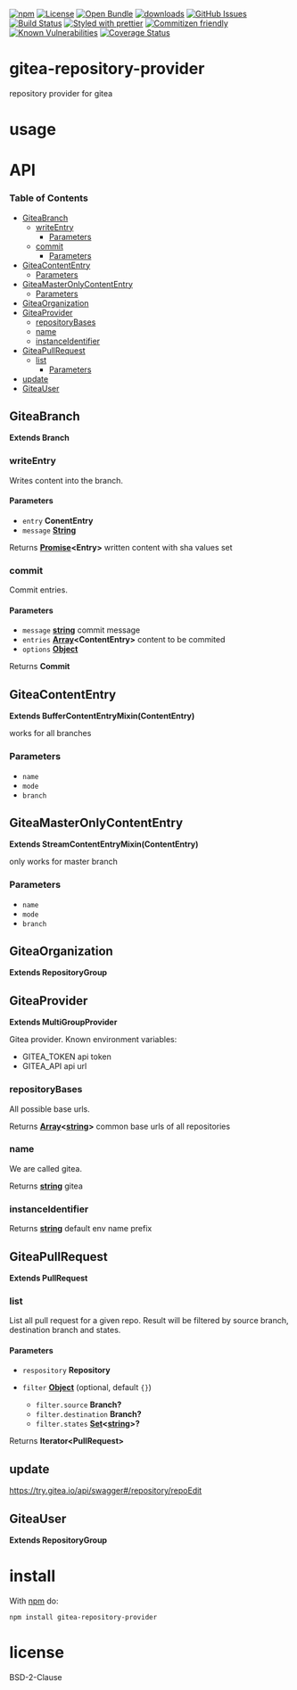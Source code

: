 [![npm](https://img.shields.io/npm/v/gitea-repository-provider.svg)](https://www.npmjs.com/package/gitea-repository-provider)
[![License](https://img.shields.io/badge/License-BSD%203--Clause-blue.svg)](https://opensource.org/licenses/BSD-3-Clause)
[![Open Bundle](https://bundlejs.com/badge-light.svg)](https://bundlejs.com/?q=gitea-repository-provider)
[![downloads](http://img.shields.io/npm/dm/gitea-repository-provider.svg?style=flat-square)](https://npmjs.org/package/gitea-repository-provider)
[![GitHub Issues](https://img.shields.io/github/issues/arlac77/gitea-repository-provider.svg?style=flat-square)](https://github.com/arlac77/gitea-repository-provider/issues)
[![Build Status](https://img.shields.io/endpoint.svg?url=https%3A%2F%2Factions-badge.atrox.dev%2Farlac77%2Fgitea-repository-provider%2Fbadge\&style=flat)](https://actions-badge.atrox.dev/arlac77/gitea-repository-provider/goto)
[![Styled with prettier](https://img.shields.io/badge/styled_with-prettier-ff69b4.svg)](https://github.com/prettier/prettier)
[![Commitizen friendly](https://img.shields.io/badge/commitizen-friendly-brightgreen.svg)](http://commitizen.github.io/cz-cli/)
[![Known Vulnerabilities](https://snyk.io/test/github/arlac77/gitea-repository-provider/badge.svg)](https://snyk.io/test/github/arlac77/gitea-repository-provider)
[![Coverage Status](https://coveralls.io/repos/arlac77/gitea-repository-provider/badge.svg)](https://coveralls.io/github/arlac77/gitea-repository-provider)

# gitea-repository-provider

repository provider for gitea

# usage

# API

<!-- Generated by documentation.js. Update this documentation by updating the source code. -->

### Table of Contents

*   [GiteaBranch](#giteabranch)
    *   [writeEntry](#writeentry)
        *   [Parameters](#parameters)
    *   [commit](#commit)
        *   [Parameters](#parameters-1)
*   [GiteaContentEntry](#giteacontententry)
    *   [Parameters](#parameters-2)
*   [GiteaMasterOnlyContentEntry](#giteamasteronlycontententry)
    *   [Parameters](#parameters-3)
*   [GiteaOrganization](#giteaorganization)
*   [GiteaProvider](#giteaprovider)
    *   [repositoryBases](#repositorybases)
    *   [name](#name)
    *   [instanceIdentifier](#instanceidentifier)
*   [GiteaPullRequest](#giteapullrequest)
    *   [list](#list)
        *   [Parameters](#parameters-4)
*   [update](#update)
*   [GiteaUser](#giteauser)

## GiteaBranch

**Extends Branch**

### writeEntry

Writes content into the branch.

#### Parameters

*   `entry` **ConentEntry** 
*   `message` **[String](https://developer.mozilla.org/docs/Web/JavaScript/Reference/Global_Objects/String)** 

Returns **[Promise](https://developer.mozilla.org/docs/Web/JavaScript/Reference/Global_Objects/Promise)\<Entry>** written content with sha values set

### commit

Commit entries.

#### Parameters

*   `message` **[string](https://developer.mozilla.org/docs/Web/JavaScript/Reference/Global_Objects/String)** commit message
*   `entries` **[Array](https://developer.mozilla.org/docs/Web/JavaScript/Reference/Global_Objects/Array)\<ContentEntry>** content to be commited
*   `options` **[Object](https://developer.mozilla.org/docs/Web/JavaScript/Reference/Global_Objects/Object)** 

Returns **Commit** 

## GiteaContentEntry

**Extends BufferContentEntryMixin(ContentEntry)**

works for all branches

### Parameters

*   `name`  
*   `mode`  
*   `branch`  

## GiteaMasterOnlyContentEntry

**Extends StreamContentEntryMixin(ContentEntry)**

only works for master branch

### Parameters

*   `name`  
*   `mode`  
*   `branch`  

## GiteaOrganization

**Extends RepositoryGroup**

## GiteaProvider

**Extends MultiGroupProvider**

Gitea provider.
Known environment variables:

*   GITEA_TOKEN api token
*   GITEA_API api url

### repositoryBases

All possible base urls.

Returns **[Array](https://developer.mozilla.org/docs/Web/JavaScript/Reference/Global_Objects/Array)<[string](https://developer.mozilla.org/docs/Web/JavaScript/Reference/Global_Objects/String)>** common base urls of all repositories

### name

We are called gitea.

Returns **[string](https://developer.mozilla.org/docs/Web/JavaScript/Reference/Global_Objects/String)** gitea

### instanceIdentifier

Returns **[string](https://developer.mozilla.org/docs/Web/JavaScript/Reference/Global_Objects/String)** default env name prefix

## GiteaPullRequest

**Extends PullRequest**

### list

List all pull request for a given repo.
Result will be filtered by source branch, destination branch and states.

#### Parameters

*   `respository` **Repository** 
*   `filter` **[Object](https://developer.mozilla.org/docs/Web/JavaScript/Reference/Global_Objects/Object)**  (optional, default `{}`)

    *   `filter.source` **Branch?** 
    *   `filter.destination` **Branch?** 
    *   `filter.states` **[Set](https://developer.mozilla.org/docs/Web/JavaScript/Reference/Global_Objects/Set)<[string](https://developer.mozilla.org/docs/Web/JavaScript/Reference/Global_Objects/String)>?** 

Returns **Iterator\<PullRequest>** 

## update

<https://try.gitea.io/api/swagger#/repository/repoEdit>

## GiteaUser

**Extends RepositoryGroup**

# install

With [npm](http://npmjs.org) do:

```shell
npm install gitea-repository-provider
```

# license

BSD-2-Clause
